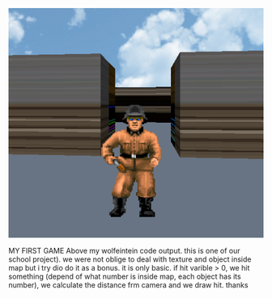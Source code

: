 ![alt tag](myoutput/image.png)


MY FIRST GAME 
Above my wolfeintein code output. this is one of our school project).
we were not oblige to deal with texture and object inside map but i try dio do it as a  bonus.
it is only basic.
if hit varible > 0, we hit something (depend of what number is inside map, each object has its number), we calculate the distance frm camera and we draw hit.
thanks
